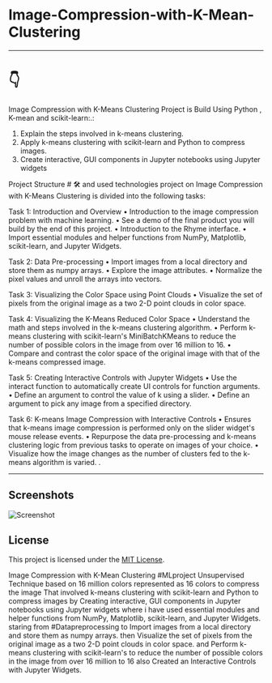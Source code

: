 # Image-Compression-with-K-Mean-Clustering


________________________________________
#  👇
#### 
Image Compression with K-Means Clustering Project is Build Using Python , K-mean and scikit-learn:.:
1.	Explain the steps involved in k-means clustering.
2.	Apply k-means clustering with scikit-learn and Python to compress images.
3.	Create interactive, GUI components in Jupyter notebooks using Jupyter widgets


Project Structure # 🛠️ and used technologies
project on Image Compression with K-Means Clustering is divided into the following tasks:

Task 1: Introduction and Overview
•	Introduction to the image compression problem with machine learning.
•	See a demo of the final product you will build by the end of this project.
•	Introduction to the Rhyme interface.
•	Import essential modules and helper functions from NumPy, Matplotlib, scikit-learn, and Jupyter Widgets.

Task 2: Data Pre-processing
•	Import images from a local directory and store them as numpy arrays.
•	Explore the image attributes.
•	Normalize the pixel values and unroll the arrays into vectors.

Task 3: Visualizing the Color Space using Point Clouds 
•	Visualize the set of pixels from the original image as a two 2-D point clouds in color space.

Task 4: Visualizing the K-Means Reduced Color Space
•	Understand the math and steps involved in the k-means clustering algorithm.
•	Perform k-means clustering with scikit-learn's MiniBatchKMeans to reduce the number of possible colors in the image from over 16 million to 16.
•	Compare and contrast the color space of the original image with that of the k-means compressed image.

Task 5: Creating Interactive Controls with Jupyter Widgets
•	Use the interact function to automatically create UI controls for function arguments.
•	Define an argument to control the value of k using a slider.
•	Define an argument to pick any image from a specified directory.

Task 6: K-means Image Compression with Interactive Controls
•	Ensures that k-means image compression is performed only on the slider widget's mouse release events.
•	Repurpose the data pre-processing and k-means clustering logic from previous tasks to operate on images of your choice.
•	Visualize how the image changes as the number of clusters fed to the k-means algorithm is varied.
.
________________________________________

## Screenshots

![Screenshot](path/to/images/turtle.png)

## License

This project is licensed under the [MIT License](LICENSE).

Image Compression with K-Mean Clustering #MLproject Unsupervised Technique based on 16 million colors represented as 16 colors to compress the image
That involved k-means clustering with scikit-learn and Python to compress images by Creating interactive, GUI components in Jupyter notebooks using Jupyter widgets
where i have used  essential modules and helper functions from NumPy, Matplotlib, scikit-learn, and Jupyter Widgets.
staring from #Datapreprocessing to Import images from a local directory and store them as numpy arrays. then
Visualize the set of pixels from the original image as a two 2-D point clouds in color space. and Perform k-means clustering with scikit-learn's  to reduce the number of possible colors in the image from over 16 million to 16 
also Created an Interactive Controls with Jupyter Widgets.

 
 
 
 
 
 
 
 
